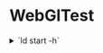 # WebGlTest

<details><summary>`ld start -h`</summary>

```bash
usage: start [-h] [-f] [-b]

optional arguments:
  -h, --help      show this help message and exit
  -f, --frontend
  -b, --backend
```
</details>
